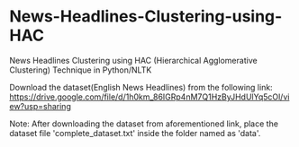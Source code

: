 # News-Headlines-Clustering-using-HAC
News Headlines Clustering using HAC (Hierarchical Agglomerative Clustering) Technique in Python/NLTK

Download the dataset(English News Headlines) from the following link:
https://drive.google.com/file/d/1h0km_86IGRp4nM7Q1HzByJHdUlYq5cOl/view?usp=sharing

Note: After downloading the dataset from aforementioned link, place the dataset file 'complete_dataset.txt' inside the folder named as 'data'.
